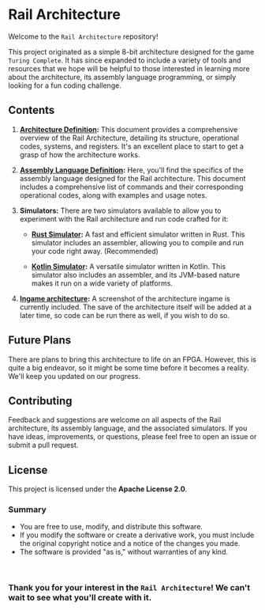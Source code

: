 # Rail Architecture

Welcome to the `Rail Architecture` repository!

This project originated as a simple 8-bit architecture designed for the game `Turing Complete`. It has since expanded to include a variety of tools and resources that we hope will be helpful to those interested in learning more about the architecture, its assembly language programming, or simply looking for a fun coding challenge.

## Contents

1. **[Architecture Definition](rail-arch-definition.md):** This document provides a comprehensive overview of the Rail Architecture, detailing its structure, operational codes, systems, and registers. It's an excellent place to start to get a grasp of how the architecture works.

2. **[Assembly Language Definition](rail-arch-asm.md):** Here, you'll find the specifics of the assembly language designed for the Rail architecture. This document includes a comprehensive list of commands and their corresponding operational codes, along with examples and usage notes.

3. **Simulators:** There are two simulators available to allow you to experiment with the Rail architecture and run code crafted for it:

   - **[Rust Simulator](https://github.com/huskyto/rail-arch-rust):** A fast and efficient simulator written in Rust. This simulator includes an assembler, allowing you to compile and run your code right away. (Recommended)

   - **[Kotlin Simulator](https://github.com/huskyto/rail-arch-kt):** A versatile simulator written in Kotlin. This simulator also includes an assembler, and its JVM-based nature makes it run on a wide variety of platforms.

4. **[Ingame architecture](ingame-arch.jpg):** A screenshot of the architecture ingame is currently included.
The save of the architecture itself will be added at a later time, so code can be run there as well, if you wish to do so.

## Future Plans

There are plans to bring this architecture to life on an FPGA. However, this is quite a big endeavor, so it might be some time before it becomes a reality. We'll keep you updated on our progress.

## Contributing

Feedback and suggestions are welcome on all aspects of the Rail architecture, its assembly language, and the associated simulators. If you have ideas, improvements, or questions, please feel free to open an issue or submit a pull request.

## License

This project is licensed under the **Apache License 2.0**.

### Summary

- You are free to use, modify, and distribute this software.
- If you modify the software or create a derivative work, you must include the original copyright notice and a notice of the changes you made.
- The software is provided "as is," without warranties of any kind.

&nbsp;
&nbsp;

### Thank you for your interest in the `Rail Architecture`! We can't wait to see what you'll create with it.
